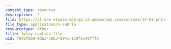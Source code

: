 ```yaml
---
content_type: resource
description: ''
file: https://ol-ocw-studio-app-qa.s3.amazonaws.com/courses/14-01-principles-of-microeconomics-fall-2018/fd42f8b9edb358b39941159fe348fff0_6XhkCU8Rw_0.vtt
file_type: application/x-subrip
resourcetype: Other
title: 3play caption file
uid: fd42f8b9-edb3-58b3-9941-159fe348fff0
---
```

